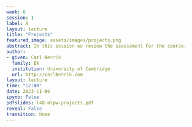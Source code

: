 ```yaml
---
week: 6
session: 1
label: A
layout: lecture
title: "Projects"
featured_image: assets/images/projects.png
abstract: In this session we review the assessment for the course.
author:
- given: Carl Henrik
  family: Ek
  institution: University of Cambridge
  url: http://carlhenrik.com
layout: lecture
time: "12:00"
date: 2023-11-09
ipynb: False
pdfslides: l48-mlpw-projects.pdf
reveal: False
transition: None
---
```

